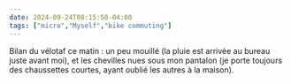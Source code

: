 ```yaml
---
date: 2024-09-24T08:15:50-04:00
tags: ["micro","Myself","bike commuting"]
---
```

Bilan du vélotaf ce matin : un peu mouillé (la pluie est arrivée au bureau juste avant moi), et les chevilles nues sous mon pantalon (je porte toujours des chaussettes courtes, ayant oublié les autres à la maison).